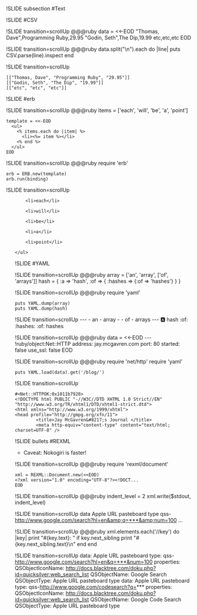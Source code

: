 !SLIDE subsection
#Text


!SLIDE
#CSV

!SLIDE transition=scrollUp
    @@@ruby
    data = <<-EOD
    "Thomas, Dave",Programming Ruby,29.95
    "Godin, Seth",The Dip,19.99
    etc,etc,etc
    EOD

!SLIDE transition=scrollUp
    @@@ruby
    data.split("\n").each do |line| 
      puts CSV.parse(line).inspect
    end
    
!SLIDE transition=scrollUp

    [["Thomas, Dave", "Programming Ruby", "29.95"]]
    [["Godin, Seth", "The Dip", "19.99"]]
    [["etc", "etc", "etc"]]


!SLIDE
#erb

!SLIDE transition=scrollUp
    @@@ruby
    items = ['each', 'will', 
      'be', 'a', 'point']

    template = <<-EOD
      <ul>
        <% items.each do |item| %>
          <li><%= item %></li>
        <% end %>
      </ul>
    EOD

!SLIDE transition=scrollUp
    @@@ruby
    require 'erb'

    erb = ERB.new(template)
    erb.run(binding)

!SLIDE transition=scrollUp
    <ul>

        <li>each</li>

        <li>will</li>

        <li>be</li>

        <li>a</li>

        <li>point</li>

    </ul>


!SLIDE
#YAML

!SLIDE transition=scrollUp
    @@@ruby
    array = ['an', 'array', 
      ['of', 'arrays']]
    hash = {
      :a => 'hash',
      :of => {
        :hashes => {:of => 'hashes'}
      }
    }

!SLIDE transition=scrollUp
    @@@ruby
    require 'yaml'

    puts YAML.dump(array)
    puts YAML.dump(hash)

!SLIDE transition=scrollUp
    --- 
    - an
    - array
    - - of
      - arrays
    --- 
    :a: hash
    :of: 
      :hashes: 
        :of: hashes

!SLIDE transition=scrollUp
    @@@ruby
    data = <<-EOD
    --- !ruby/object:Net::HTTP 
    address: jay.mcgavren.com
    port: 80
    started: false
    use_ssl: false
    EOD

!SLIDE transition=scrollUp
    @@@ruby
    require 'net/http'
    require 'yaml'

    puts YAML.load(data).get('/blog/')
    
!SLIDE transition=scrollUp

    #<Net::HTTPOK:0x1011b7928>
    <!DOCTYPE html PUBLIC "-//W3C//DTD XHTML 1.0 Strict//EN" "http://www.w3.org/TR/xhtml1/DTD/xhtml1-strict.dtd">
    <html xmlns="http://www.w3.org/1999/xhtml">
    <head profile="http://gmpg.org/xfn/11">
            <title>Jay McGavren&#8217;s Journal </title>
            <meta http-equiv="content-type" content="text/html; charset=UTF-8" />

!SLIDE bullets
#REXML

* Caveat: Nokogiri is faster!

!SLIDE transition=scrollUp
    @@@ruby
    require 'rexml/document'

    xml = REXML::Document.new(<<EOD)
    <?xml version="1.0" encoding="UTF-8"?><!DOCT...
    EOD

!SLIDE transition=scrollUp
    @@@ruby
    indent_level = 2
    xml.write($stdout, indent_level)

!SLIDE transition=scrollUp
    <?xml version='1.0' encoding='UTF-8'?>
    <!DOCTYPE plist PUBLIC "-//Apple//DTD PLIST 1.0//EN">
    <plist version='1.0'>
      <array>
        <dict>
          <key>
            data
          </key>
          <dict>
            <key>
              Apple URL pasteboard type
            </key>
            <string>
              qss-http://www.google.com/search?hl=en&amp;q=***&amp;num=100
            </string>
          </dict>
          ...

!SLIDE transition=scrollUp
    @@@ruby
    xml.elements.each('//key') do |key|
      print "#{key.text}: "
      if key.next_sibling
        print "#{key.next_sibling.text}\n"
      end
    end

!SLIDE transition=scrollUp
    data: 
    Apple URL pasteboard type: qss-http://www.google.com/search?hl=en&q=***&num=100
    properties: 
    QSObjectIconName: http://docs.blacktree.com/doku.php?id=quicksilver:web_search_list
    QSObjectName: Google Search
    QSObjectType: Apple URL pasteboard type
    data: 
    Apple URL pasteboard type: qss-http://www.google.com/codesearch?q=***
    properties: 
    QSObjectIconName: http://docs.blacktree.com/doku.php?id=quicksilver:web_search_list
    QSObjectName: Google Code Search
    QSObjectType: Apple URL pasteboard type
    
